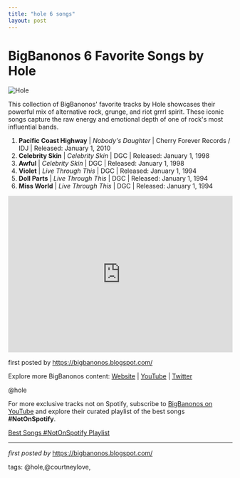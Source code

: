 ```yaml
---
title: "hole 6 songs"
layout: post
---
```

<h1>BigBanonos 6 Favorite Songs by Hole</h1>
<img src="https://upload.wikimedia.org/wikipedia/commons/thumb/7/7a/Hole_Live_at_Public_Assembly_NYC_April_2013.jpg/1200px-Hole_Live_at_Public_Assembly_NYC_April_2013.jpg" alt="Hole"> <p>This collection of BigBanonos' favorite tracks by Hole showcases their powerful mix of alternative rock, grunge, and riot grrrl spirit. These iconic songs capture the raw energy and emotional depth of one of rock's most influential bands.</p> <ol> <li><strong>Pacific Coast Highway</strong> | <em>Nobody's Daughter</em> | Cherry Forever Records / IDJ | Released: January 1, 2010</li> <li><strong>Celebrity Skin</strong> | <em>Celebrity Skin</em> | DGC | Released: January 1, 1998</li> <li><strong>Awful</strong> | <em>Celebrity Skin</em> | DGC | Released: January 1, 1998</li> <li><strong>Violet</strong> | <em>Live Through This</em> | DGC | Released: January 1, 1994</li> <li><strong>Doll Parts</strong> | <em>Live Through This</em> | DGC | Released: January 1, 1994</li> <li><strong>Miss World</strong> | <em>Live Through This</em> | DGC | Released: January 1, 1994</li>
</ol> <div> <iframe src="https://open.spotify.com/embed/playlist/6LIJ3T4zz1GL9vJeRa6VFG?utm_source=generator" width="100%" height="352" frameborder="0" allowfullscreen="" allow="autoplay; clipboard-write; encrypted-media; fullscreen; picture-in-picture" loading="lazy"></iframe>
</div> <p>first posted by <a href="https://bigbanonos.blogspot.com/">https://bigbanonos.blogspot.com/</a></p> <div> <p>Explore more BigBanonos content: <a href="https://bigbanonos.blogspot.com/">Website</a> | <a href="https://www.youtube.com/@BigBanonos">YouTube</a> | <a href="https://x.com/bigbanonos">Twitter</a></p>
</div> <!-- Tags -->
<p>@hole</p>


<!--Subscribe and Playlist Links-->
<div>
    <p>For more exclusive tracks not on Spotify, subscribe to <a href="https://www.youtube.com/@BigBanonos" target="_blank">BigBanonos on YouTube</a> and explore their curated playlist of the best songs <strong>#NotOnSpotify</strong>.</p>
    <p><a href="https://www.youtube.com/playlist?list=PLtuNtuTatqI0kFahUCbtbfenC_ET5O_tr" target="_blank">Best Songs #NotOnSpotify Playlist<br /></a></p></div>

<hr />

<p><em>first posted by</em> <a href="https://bigbanonos.blogspot.com/" rel="noopener" target="_new">https://bigbanonos.blogspot.com/</a></p>

<p>tags: @hole,@courtneylove,</p>
